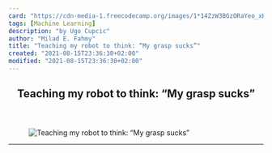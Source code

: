 ```yaml
---
card: "https://cdn-media-1.freecodecamp.org/images/1*14ZzW3BGzORaYeo_xHvFWA.jpeg"
tags: [Machine Learning]
description: "by Ugo Cupcic"
author: "Milad E. Fahmy"
title: "Teaching my robot to think: “My grasp sucks”"
created: "2021-08-15T23:36:30+02:00"
modified: "2021-08-15T23:36:30+02:00"
---
```

<div class="site-wrapper">
<main id="site-main" class="site-main outer">
<div class="inner">
<article class="post-full post tag-machine-learning tag-deep-learning tag-artificial-intelligence tag-robotics tag-data-science ">
<header class="post-full-header">
<h1 class="post-full-title">Teaching my robot to think: “My grasp sucks”</h1>
</header>
<figure class="post-full-image">
<picture>
<source media="(max-width: 700px)" sizes="1px" srcset="data:image/gif;base64,R0lGODlhAQABAIAAAAAAAP///yH5BAEAAAAALAAAAAABAAEAAAIBRAA7 1w">
<source media="(min-width: 701px)" sizes="(max-width: 800px) 400px,
(max-width: 1170px) 700px,
1400px" srcset="https://cdn-media-1.freecodecamp.org/images/1*14ZzW3BGzORaYeo_xHvFWA.jpeg 300w,
https://cdn-media-1.freecodecamp.org/images/1*14ZzW3BGzORaYeo_xHvFWA.jpeg 600w,
https://cdn-media-1.freecodecamp.org/images/1*14ZzW3BGzORaYeo_xHvFWA.jpeg 1000w,
https://cdn-media-1.freecodecamp.org/images/1*14ZzW3BGzORaYeo_xHvFWA.jpeg 2000w">
<img onerror="this.style.display='none'" src="https://cdn-media-1.freecodecamp.org/images/1*14ZzW3BGzORaYeo_xHvFWA.jpeg" alt="Teaching my robot to think: “My grasp sucks”">
</picture>
</figure>
<section class="post-full-content">
<div class="post-content medium-migrated-article">
</div>
<hr>
</section>
</article>
</div>
</main>
</div>
<!-- Google Tag Manager (noscript) -->
<!-- End Google Tag Manager (noscript) -->

